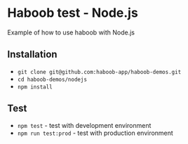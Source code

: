 # Haboob test - Node.js
Example of how to use haboob with Node.js

## Installation

* `git clone git@github.com:haboob-app/haboob-demos.git`
* `cd haboob-demos/nodejs`
* `npm install`

## Test

* `npm test` - test with development environment
* `npm run test:prod` - test with production environment
